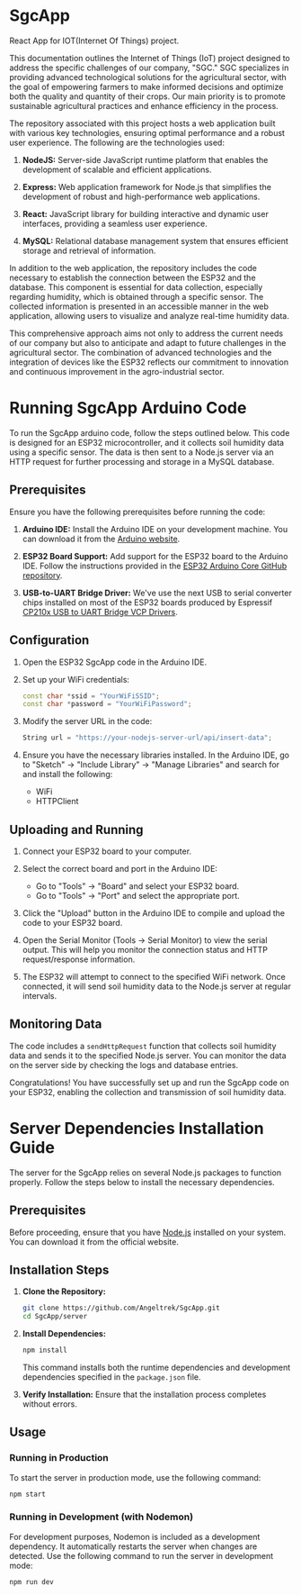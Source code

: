 # SgcApp
React App for IOT(Internet Of Things) project.

This documentation outlines the Internet of Things (IoT) project designed to address the specific challenges of our company, "SGC." SGC specializes in providing advanced technological solutions for the agricultural sector, with the goal of empowering farmers to make informed decisions and optimize both the quality and quantity of their crops. Our main priority is to promote sustainable agricultural practices and enhance efficiency in the process.

The repository associated with this project hosts a web application built with various key technologies, ensuring optimal performance and a robust user experience. The following are the technologies used:

1. **NodeJS:** Server-side JavaScript runtime platform that enables the development of scalable and efficient applications.

2. **Express:** Web application framework for Node.js that simplifies the development of robust and high-performance web applications.

3. **React:** JavaScript library for building interactive and dynamic user interfaces, providing a seamless user experience.

4. **MySQL:** Relational database management system that ensures efficient storage and retrieval of information.

In addition to the web application, the repository includes the code necessary to establish the connection between the ESP32 and the database. This component is essential for data collection, especially regarding humidity, which is obtained through a specific sensor. The collected information is presented in an accessible manner in the web application, allowing users to visualize and analyze real-time humidity data.

This comprehensive approach aims not only to address the current needs of our company but also to anticipate and adapt to future challenges in the agricultural sector. The combination of advanced technologies and the integration of devices like the ESP32 reflects our commitment to innovation and continuous improvement in the agro-industrial sector.

# Running SgcApp Arduino Code

To run the SgcApp arduino code, follow the steps outlined below. This code is designed for an ESP32 microcontroller, and it collects soil humidity data using a specific sensor. The data is then sent to a Node.js server via an HTTP request for further processing and storage in a MySQL database.

## Prerequisites

Ensure you have the following prerequisites before running the code:

1. **Arduino IDE:** Install the Arduino IDE on your development machine. You can download it from the [Arduino website](https://www.arduino.cc/en/software).

2. **ESP32 Board Support:** Add support for the ESP32 board to the Arduino IDE. Follow the instructions provided in the [ESP32 Arduino Core GitHub repository](https://github.com/espressif/arduino-esp32).

4. **USB-to-UART Bridge Driver:** We've use the next USB to serial converter chips installed on most of the ESP32 boards produced by Espressif [CP210x USB to UART Bridge VCP Drivers](https://www.silabs.com/developers/usb-to-uart-bridge-vcp-drivers).


## Configuration

1. Open the ESP32 SgcApp code in the Arduino IDE.

2. Set up your WiFi credentials:

    ```cpp
    const char *ssid = "YourWiFiSSID";
    const char *password = "YourWiFiPassword";
    ```

3. Modify the server URL in the code:

    ```cpp
    String url = "https://your-nodejs-server-url/api/insert-data";
    ```

4. Ensure you have the necessary libraries installed. In the Arduino IDE, go to "Sketch" -> "Include Library" -> "Manage Libraries" and search for and install the following:

    - WiFi
    - HTTPClient

## Uploading and Running

1. Connect your ESP32 board to your computer.

2. Select the correct board and port in the Arduino IDE:

    - Go to "Tools" -> "Board" and select your ESP32 board.
    - Go to "Tools" -> "Port" and select the appropriate port.

3. Click the "Upload" button in the Arduino IDE to compile and upload the code to your ESP32 board.

4. Open the Serial Monitor (Tools -> Serial Monitor) to view the serial output. This will help you monitor the connection status and HTTP request/response information.

5. The ESP32 will attempt to connect to the specified WiFi network. Once connected, it will send soil humidity data to the Node.js server at regular intervals.

## Monitoring Data

The code includes a `sendHttpRequest` function that collects soil humidity data and sends it to the specified Node.js server. You can monitor the data on the server side by checking the logs and database entries.

Congratulations! You have successfully set up and run the SgcApp code on your ESP32, enabling the collection and transmission of soil humidity data.

# Server Dependencies Installation Guide

The server for the SgcApp relies on several Node.js packages to function properly. Follow the steps below to install the necessary dependencies.

## Prerequisites

Before proceeding, ensure that you have [Node.js](https://nodejs.org/) installed on your system. You can download it from the official website.

## Installation Steps

1. **Clone the Repository:**
    ```bash
    git clone https://github.com/Angeltrek/SgcApp.git
    cd SgcApp/server
    ```

2. **Install Dependencies:**
    ```bash
    npm install
    ```
    This command installs both the runtime dependencies and development dependencies specified in the `package.json` file.

3. **Verify Installation:**
    Ensure that the installation process completes without errors.

## Usage

### Running in Production

To start the server in production mode, use the following command:

```bash
npm start
```

### Running in Development (with Nodemon)

For development purposes, Nodemon is included as a development dependency. It automatically restarts the server when changes are detected. Use the following command to run the server in development mode:

```bash
npm run dev
```
